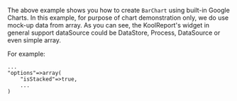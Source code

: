 The above example shows you how to create `BarChart` using built-in Google Charts. In this example, for purpose of chart demonstration only, we do use mock-up data from array. As you can see, the KoolReport's widget in general support dataSource could be DataStore, Process, DataSource or even simple array.

For example:

    ...
    "options"=>array(
        "isStacked"=>true,
        ...
    )